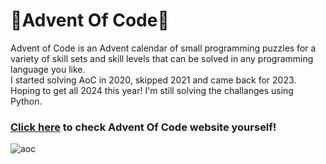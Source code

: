 # 🎄Advent Of Code🎄
Advent of Code is an Advent calendar of small programming puzzles for a variety of skill sets and skill levels that can be solved in any programming language you like.
<br /> 
I started solving AoC in 2020, skipped 2021 and came back for 2023. Hoping to get all 2024 this year!
I'm still solving the challanges using Python.
<br /> 
### [Click here](https://adventofcode.com) to check Advent Of Code website yourself!
![aoc](https://i.ibb.co/TLtM6Nn/160be980-3b1a-11eb-9dbe-439a40adfa99.jpg)



